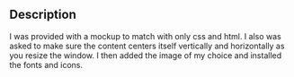 ## Description

I was provided with a mockup to match with only css and html. I also was asked to make sure the content centers itself vertically and horizontally as you resize the window. I then added the image of my choice and installed the fonts and icons.
